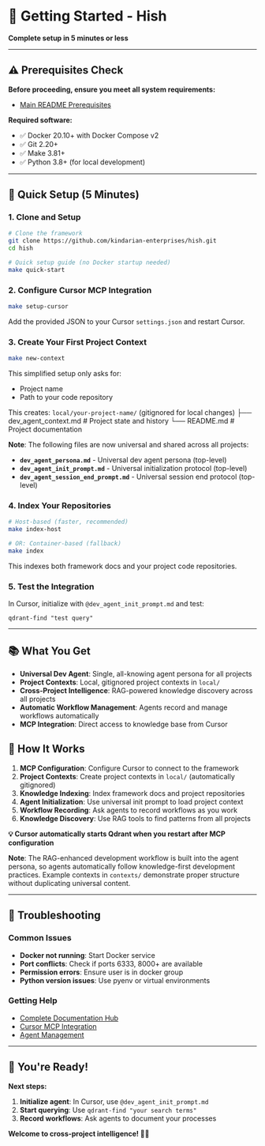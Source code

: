 # 🚀 Getting Started - Hish

**Complete setup in 5 minutes or less**

---

## ⚠️ **Prerequisites Check**

**Before proceeding, ensure you meet all system requirements:**
- [Main README Prerequisites](../README.md#-prerequisites---read-before-starting)

**Required software:**
- ✅ Docker 20.10+ with Docker Compose v2
- ✅ Git 2.20+
- ✅ Make 3.81+
- ✅ Python 3.8+ (for local development)

---

## 🎯 **Quick Setup (5 Minutes)**

### **1. Clone and Setup**
```bash
# Clone the framework
git clone https://github.com/kindarian-enterprises/hish.git
cd hish

# Quick setup guide (no Docker startup needed)
make quick-start
```

### **2. Configure Cursor MCP Integration** 
```bash
make setup-cursor
```

Add the provided JSON to your Cursor `settings.json` and restart Cursor.

### **3. Create Your First Project Context**
```bash
make new-context
```

This simplified setup only asks for:
- Project name
- Path to your code repository

This creates: `local/your-project-name/` (gitignored for local changes)
├── dev_agent_context.md      # Project state and history
└── README.md                 # Project documentation

**Note**: The following files are now universal and shared across all projects:
- **`dev_agent_persona.md`** - Universal dev agent persona (top-level)
- **`dev_agent_init_prompt.md`** - Universal initialization protocol (top-level)
- **`dev_agent_session_end_prompt.md`** - Universal session end protocol (top-level)

### **4. Index Your Repositories**
```bash
# Host-based (faster, recommended)
make index-host

# OR: Container-based (fallback)
make index
```

This indexes both framework docs and your project code repositories.

### **5. Test the Integration**
In Cursor, initialize with `@dev_agent_init_prompt.md` and test:
```
qdrant-find "test query"
```

---

## 📚 **What You Get**

- **Universal Dev Agent**: Single, all-knowing agent persona for all projects
- **Project Contexts**: Local, gitignored project contexts in `local/`
- **Cross-Project Intelligence**: RAG-powered knowledge discovery across all projects
- **Automatic Workflow Management**: Agents record and manage workflows automatically
- **MCP Integration**: Direct access to knowledge base from Cursor

## 🔄 **How It Works**

1. **MCP Configuration**: Configure Cursor to connect to the framework
2. **Project Contexts**: Create project contexts in `local/` (automatically gitignored)  
3. **Knowledge Indexing**: Index framework docs and project repositories
4. **Agent Initialization**: Use universal init prompt to load project context
5. **Workflow Recording**: Ask agents to record workflows as you work
6. **Knowledge Discovery**: Use RAG tools to find patterns from all projects

**💡 Cursor automatically starts Qdrant when you restart after MCP configuration**

**Note**: The RAG-enhanced development workflow is built into the agent persona, so agents automatically follow knowledge-first development practices. Example contexts in `contexts/` demonstrate proper structure without duplicating universal content.

---

## 🚨 **Troubleshooting**

### **Common Issues**
- **Docker not running**: Start Docker service
- **Port conflicts**: Check if ports 6333, 8000+ are available
- **Permission errors**: Ensure user is in docker group
- **Python version issues**: Use pyenv or virtual environments

### **Getting Help**
- [Complete Documentation Hub](../README.md)
- [Cursor MCP Integration](cursor-mcp-integration.md)
- [Agent Management](../agent-management/directing-agents.md)

---

## 🎉 **You're Ready!**

**Next steps:**
1. **Initialize agent**: In Cursor, use `@dev_agent_init_prompt.md`
2. **Start querying**: Use `qdrant-find "your search terms"`
3. **Record workflows**: Ask agents to document your processes

**Welcome to cross-project intelligence! 🧠✨**
